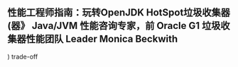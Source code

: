 ## 性能工程师指南：玩转OpenJDK HotSpot垃圾收集器(器》	Java/JVM 性能咨询专家，前 Oracle G1 垃圾收集器性能团队 Leader Monica Beckwith
)
trade-off
